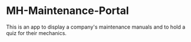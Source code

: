 # MH-Maintenance-Portal
This is an app to display a company's maintenance manuals and to hold a quiz for their mechanics.
